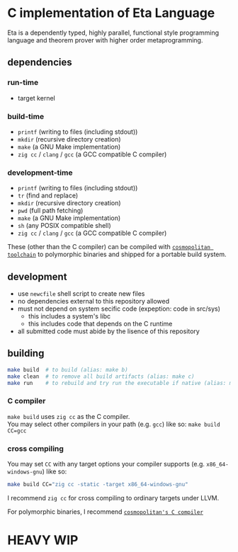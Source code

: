 # C implementation of Eta Language
Eta is a dependently typed, highly parallel, functional style programming language and theorem prover with higher order metaprogramming.

## dependencies
### run-time
- target kernel

### build-time
- `printf` (writing to files (including stdout))
- `mkdir` (recursive directory creation)
- `make` (a GNU Make implementation)
- `zig cc` / `clang` / `gcc` (a GCC compatible C compiler)

### development-time
- `printf` (writing to files (including stdout))
- `tr` (find and replace)
- `mkdir` (recursive directory creation)
- `pwd` (full path fetching)
- `make` (a GNU Make implementation)
- `sh` (any POSIX compatible shell)
- `zig cc` / `clang` / `gcc` (a GCC compatible C compiler)

These (other than the C compiler) can be compiled with [`cosmopolitan toolchain`](https://justine.lol/cosmopolitan/index.html) to polymorphic binaries and shipped for a portable build system.

## development
- use `newcfile` shell script to create new files
- no dependencies external to this repository allowed
- must not depend on system secific code (expeption: code in src/sys)
    - this includes a system's libc
    - this includes code that depends on the C runtime
- all submitted code must abide by the lisence of this repository

## building
```bash
make build  # to build (alias: make b)
make clean  # to remove all build artifacts (alias: make c)
make run    # to rebuild and try run the executable if native (alias: make r)
```
### C compiler
`make build` uses `zig cc` as the C compiler.  
You may select other compilers in your path (e.g. `gcc`) like so: `make build CC=gcc`  

### cross compiling
You may set `CC` with any target options your compiler supports (e.g. `x86_64-windows-gnu`) like so:  
```bash
make build CC="zig cc -static -target x86_64-windows-gnu"
```  
I recommend `zig cc` for cross compiling to ordinary targets under LLVM.  

For polymorphic binaries, I recommend [`cosmopolitan's C compiler`](https://justine.lol/cosmopolitan/index.html)

# HEAVY WIP